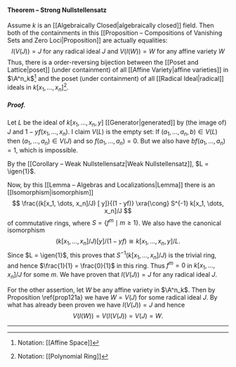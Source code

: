 #### Theorem – Strong Nullstellensatz
Assume $k$ is an [[Algebraically Closed|algebraically closed]] field. Then both of the containments in this [[Proposition – Compositions of Vanishing Sets and Zero Loci|Proposition]] are actually equalities: $$I(V (J)) = J\text{ for any radical ideal }J\text{ and }V (I(W)) = W \text{ for any affine variety }W$$Thus, there is a order-reversing bijection between the [[Poset and Lattice|poset]] (under containment) of all [[Affine Variety|affine varieties]] in $\A^n_k$[^1] and the poset (under containment) of all [[Radical Ideal|radical]] ideals in $k[x_1,\dots,x_n]$[^2].

##### *Proof.*
Let $L$ be the ideal of $k[x_1, \dots, x_n, y]$ [[Generator|generated]] by (the image of) $J$ and $1 - yf(x_1, \dots, x_n)$. 
I claim $V(L)$ is the empty set: If $(a_1, \dots, a_n, b) \in V(L)$ then $(a_1, \dots, a_n) \in V(J)$ and so $f(a_1, \dots, a_n) = 0$. But we also have $b f(a_1, \dots, a_n) = 1$, which is impossible.

By the [[Corollary – Weak Nullstellensatz|Weak Nullstellensatz]], $L = \igen{1}$.

Now, by this [[Lemma – Algebras and Localizations|Lemma]] there is an [[Isomorphism|isomorphism]]
$$
\frac{(k[x_1, \dots, x_n]/J) [ y]}{(1 - yf)} \xra{\cong}
S^{-1} k[x_1, \dots, x_n]/J 
$$
of commutative rings,  where $S = \{f^m \mid m \geq 1\}$. We also have the canonical isomorphism
$$
(k[x_1, \dots, x_n]/J)[ y]/(1 - yf) \cong k[x_1, \dots, x_n, y]/L.
$$
Since $L = \igen{1}$, this proves that $S^{-1} (k[x_1, \dots, x_n]/J)$ is the trivial ring, and hence $\frac{1}{1} = \frac{0}{1}$ in this ring. Thus $f^m = 0$ in $k[x_1, \dots, x_n]/J$ for some $m$. We have proven that $I(V(J)) = J$ for any radical ideal $J$.

For the other assertion, let $W$ be any affine variety in $\A^n_k$. Then by Proposition \ref{prop121a} we have  $W = V(J)$ for some radical ideal $J$. By what has already been proven we have $I(V(J)) = J$ and hence $$V(I(W)) = V(I(V(J)) = V(J) = W.$$
***

[^1]: Notation: [[Affine Space]]
[^2]: Notation: [[Polynomial Ring]]